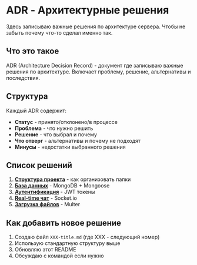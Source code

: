 # ADR - Архитектурные решения

Здесь записываю важные решения по архитектуре сервера. Чтобы не забыть почему что-то сделал именно так.

## Что это такое

ADR (Architecture Decision Record) - документ где записываю важные решения по архитектуре. Включает проблему, решение, альтернативы и последствия.

## Структура

Каждый ADR содержит:
- **Статус** - принято/отклонено/в процессе
- **Проблема** - что нужно решить
- **Решение** - что выбрал и почему
- **Что отверг** - альтернативы и почему не подходят
- **Минусы** - недостатки выбранного решения

## Список решений

1. **[Структура проекта](./001-project-structure.md)** - как организовать папки
2. **[База данных](./002-database-choice.md)** - MongoDB + Mongoose
3. **[Аутентификация](./003-authentication-strategy.md)** - JWT токены
4. **[Real-time чат](./004-real-time-communication.md)** - Socket.io
5. **[Загрузка файлов](./005-file-upload-strategy.md)** - Multer

## Как добавить новое решение

1. Создаю файл `XXX-title.md` (где XXX - следующий номер)
2. Использую стандартную структуру выше
3. Обновляю этот README
4. Обсуждаю с командой если нужно 